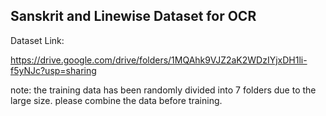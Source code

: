 ## Sanskrit and Linewise Dataset for OCR 

Dataset Link: 

https://drive.google.com/drive/folders/1MQAhk9VJZ2aK2WDzIYjxDH1li-f5yNJc?usp=sharing

note: the training data has been randomly divided into 7 folders due to the large size. please combine the data before training. 
